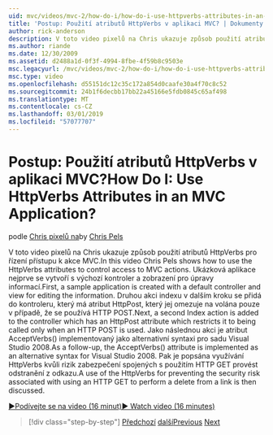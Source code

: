 ```yaml
---
uid: mvc/videos/mvc-2/how-do-i/how-do-i-use-httpverbs-attributes-in-an-mvc-application
title: 'Postup: Použití atributů HttpVerbs v aplikaci MVC? | Dokumenty Microsoft'
author: rick-anderson
description: V toto video pixelů na Chris ukazuje způsob použití atributů HttpVerbs pro řízení přístupu k akce MVC. Nejprve se vytvoří ukázkovou aplikaci s co výchozí...
ms.author: riande
ms.date: 12/30/2009
ms.assetid: d2488a1d-0f3f-4994-8fbe-4f59b8c9503e
msc.legacyurl: /mvc/videos/mvc-2/how-do-i/how-do-i-use-httpverbs-attributes-in-an-mvc-application
msc.type: video
ms.openlocfilehash: d55151dc12c35c172a854d0caafe30a4f70c8c52
ms.sourcegitcommit: 24b1f6decbb17bb22a45166e5fdb0845c65af498
ms.translationtype: MT
ms.contentlocale: cs-CZ
ms.lasthandoff: 03/01/2019
ms.locfileid: "57077707"
---
```

<a name="how-do-i-use-httpverbs-attributes-in-an-mvc-application"></a><span data-ttu-id="6356c-105">Postup: Použití atributů HttpVerbs v aplikaci MVC?</span><span class="sxs-lookup"><span data-stu-id="6356c-105">How Do I: Use HttpVerbs Attributes in an MVC Application?</span></span>
====================
<span data-ttu-id="6356c-106">podle [Chris pixelů na](https://twitter.com/chrispels)</span><span class="sxs-lookup"><span data-stu-id="6356c-106">by [Chris Pels](https://twitter.com/chrispels)</span></span>

<span data-ttu-id="6356c-107">V toto video pixelů na Chris ukazuje způsob použití atributů HttpVerbs pro řízení přístupu k akce MVC.</span><span class="sxs-lookup"><span data-stu-id="6356c-107">In this video Chris Pels shows how to use the HttpVerbs attributes to control access to MVC actions.</span></span> <span data-ttu-id="6356c-108">Ukázková aplikace nejprve se vytvoří s výchozí kontroler a zobrazení pro úpravy informací.</span><span class="sxs-lookup"><span data-stu-id="6356c-108">First, a sample application is created with a default controller and view for editing the information.</span></span> <span data-ttu-id="6356c-109">Druhou akci indexu v dalším kroku se přidá do kontroleru, který má atribut HttpPost, který jej omezuje na volána pouze v případě, že se používá HTTP POST.</span><span class="sxs-lookup"><span data-stu-id="6356c-109">Next, a second Index action is added to the controller which has an HttpPost attribute which restricts it to being called only when an HTTP POST is used.</span></span> <span data-ttu-id="6356c-110">Jako následnou akci je atribut AcceptVerbs() implementovaný jako alternativní syntaxi pro sadu Visual Studio 2008.</span><span class="sxs-lookup"><span data-stu-id="6356c-110">As a follow-up, the AcceptVerbs() attribute is implemented as an alternative syntax for Visual Studio 2008.</span></span> <span data-ttu-id="6356c-111">Pak je popsána využívání HttpVerbs kvůli rizik zabezpečení spojených s použitím HTTP GET provést odstranění z odkazu.</span><span class="sxs-lookup"><span data-stu-id="6356c-111">A use of the HttpVerbs for preventing the security risk associated with using an HTTP GET to perform a delete from a link is then discussed.</span></span>

[<span data-ttu-id="6356c-112">&#9654;Podívejte se na video (16 minut)</span><span class="sxs-lookup"><span data-stu-id="6356c-112">&#9654; Watch video (16 minutes)</span></span>](https://channel9.msdn.com/Blogs/ASP-NET-Site-Videos/how-do-i-use-httpverbs-attributes-in-an-mvc-application)

> [!div class="step-by-step"]
> <span data-ttu-id="6356c-113">[Předchozí](how-do-i-work-with-model-binders-in-an-mvc-application.md)
> [další](mvc2-html-encoding.md)</span><span class="sxs-lookup"><span data-stu-id="6356c-113">[Previous](how-do-i-work-with-model-binders-in-an-mvc-application.md)
[Next](mvc2-html-encoding.md)</span></span>
